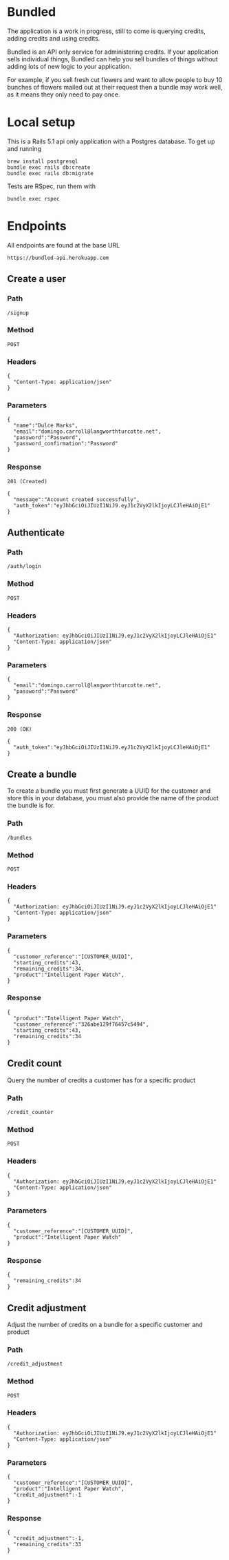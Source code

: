 # Bundled

The application is a work in progress, still to come is querying credits, adding
credits and using credits.

Bundled is an API only service for administering credits. If your application
sells individual things, Bundled can help you sell bundles of things without
adding lots of new logic to your application.

For example, if you sell fresh cut flowers and want to allow people to buy 10
bunches of flowers mailed out at their request then a bundle may work well, as
it means they only need to pay once.

# Local setup

This is a Rails 5.1 api only application with a Postgres database. To get up and
running

    brew install postgresql
    bundle exec rails db:create
    bundle exec rails db:migrate

Tests are RSpec, run them with

    bundle exec rspec

# Endpoints

All endpoints are found at the base URL

    https://bundled-api.herokuapp.com

## Create a user

### Path

    /signup

### Method

    POST

### Headers

    {
      "Content-Type: application/json"
    }

### Parameters

    {
      "name":"Dulce Marks",
      "email":"domingo.carroll@langworthturcotte.net",
      "password":"Password",
      "password_confirmation":"Password"
    }

### Response

    201 (Created)

    {
      "message":"Account created successfully",
      "auth_token":"eyJhbGciOiJIUzI1NiJ9.eyJ1c2VyX2lkIjoyLCJleHAiOjE1"
    }

## Authenticate

### Path

    /auth/login

### Method

    POST

### Headers

    {
      "Authorization: eyJhbGciOiJIUzI1NiJ9.eyJ1c2VyX2lkIjoyLCJleHAiOjE1"
      "Content-Type: application/json"
    }

### Parameters

    {
      "email":"domingo.carroll@langworthturcotte.net",
      "password":"Password"
    }

### Response

    200 (OK)

    {
      "auth_token":"eyJhbGciOiJIUzI1NiJ9.eyJ1c2VyX2lkIjoyLCJleHAiOjE1"
    }

## Create a bundle

To create a bundle you must first generate a UUID for the customer and store
this in your database, you must also provide the name of the product the bundle
is for.

### Path

    /bundles

### Method

    POST

### Headers

    {
      "Authorization: eyJhbGciOiJIUzI1NiJ9.eyJ1c2VyX2lkIjoyLCJleHAiOjE1"
      "Content-Type: application/json"
    }

### Parameters

    {
      "customer_reference":"[CUSTOMER_UUID]",
      "starting_credits":43,
      "remaining_credits":34,
      "product":"Intelligent Paper Watch",
    }

### Response

    {
      "product":"Intelligent Paper Watch",
      "customer_reference":"326abe129f76457c5494",
      "starting_credits":43,
      "remaining_credits":34
    }

## Credit count

Query the number of credits a customer has for a specific product

### Path

    /credit_counter

### Method

    POST

### Headers

    {
      "Authorization: eyJhbGciOiJIUzI1NiJ9.eyJ1c2VyX2lkIjoyLCJleHAiOjE1"
      "Content-Type: application/json"
    }

### Parameters

    {
      "customer_reference":"[CUSTOMER_UUID]",
      "product":"Intelligent Paper Watch"
    }

### Response

    {
      "remaining_credits":34
    }

## Credit adjustment

Adjust the number of credits on a bundle for a specific customer and product

### Path

    /credit_adjustment

### Method

    POST

### Headers

    {
      "Authorization: eyJhbGciOiJIUzI1NiJ9.eyJ1c2VyX2lkIjoyLCJleHAiOjE1"
      "Content-Type: application/json"
    }

### Parameters

    {
      "customer_reference":"[CUSTOMER_UUID]",
      "product":"Intelligent Paper Watch",
      "credit_adjustment":-1
    }

### Response

    {
      "credit_adjustment":-1,
      "remaining_credits":33
    }
